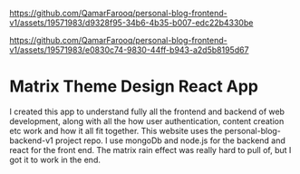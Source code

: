 
https://github.com/QamarFarooq/personal-blog-frontend-v1/assets/19571983/d9328f95-34b6-4b35-b007-edc22b4330be

https://github.com/QamarFarooq/personal-blog-frontend-v1/assets/19571983/e0830c74-9830-44ff-b943-a2d5b8195d67

# Matrix Theme Design React App

I created this app to understand fully all the frontend and backend of web development, along with all the 
how user authentication, content creation etc work and how it all fit together. This website uses the 
personal-blog-backend-v1 project repo. I use mongoDb and node.js for the backend and react for the front end.
The matrix rain effect was really hard to pull of, but I got it to work in the end. 

